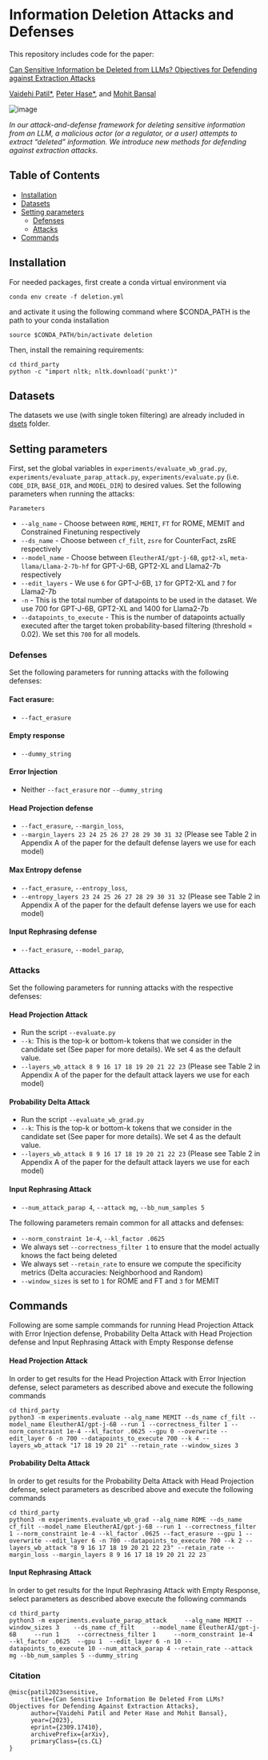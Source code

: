 # Information Deletion Attacks and Defenses

This repository includes code for the paper:

[Can Sensitive Information be Deleted from LLMs? Objectives for Defending against Extraction Attacks](https://arxiv.org/abs/2309.17410)

[Vaidehi Patil*](https://vaidehi99.github.io/), [Peter Hase*](https://peterbhase.github.io/), and [Mohit Bansal](https://www.cs.unc.edu/~mbansal/)


![image](./assets/overall.jpg)


*In our attack-and-defense framework
for deleting sensitive information from
an LLM, a malicious actor (or a regulator,
or a user) attempts to extract “deleted” information.
We introduce new methods for
defending against extraction attacks.*


## Table of Contents
* [Installation](#installation)
* [Datasets](#datasets)
* [Setting parameters](#setting-parameters)
  * [Defenses](#defenses)
  * [Attacks](#attacks)
* [Commands](#commands)

## Installation

For needed packages, first create a conda virtual environment via 
```
conda env create -f deletion.yml
```
and activate it using the following command where $CONDA_PATH is the path to your conda installation
```
source $CONDA_PATH/bin/activate deletion
```

Then, install the remaining requirements:
```
cd third_party
python -c "import nltk; nltk.download('punkt')"
```


## Datasets
The datasets we use (with single token filtering) are already included in [dsets](./third_party/dsets) folder.

## Setting parameters

First, set the global variables in `experiments/evaluate_wb_grad.py`, `experiments/evaluate_parap_attack.py`, `experiments/evaluate.py` (i.e. `CODE_DIR`, `BASE_DIR`, and `MODEL_DIR`) to desired values. 
Set the following parameters when running the attacks:

`Parameters` 

- `--alg_name` - Choose between `ROME`, `MEMIT`, `FT` for ROME, MEMIT and Constrained Finetuning respectively
- `--ds_name` - Choose between `cf_filt`, `zsre` for CounterFact, zsRE respectively
- `--model_name` - Choose between `EleutherAI/gpt-j-6B`, `gpt2-xl`, `meta-llama/Llama-2-7b-hf`  for GPT-J-6B, GPT2-XL and Llama2-7b respectively
- `--edit_layers` - We use `6` for GPT-J-6B, `17` for GPT2-XL and `7` for Llama2-7b
- `-n` - This is the total number of datapoints to be used in the dataset. We use 700 for GPT-J-6B, GPT2-XL and 1400 for Llama2-7b
- `--datapoints_to_execute` - This is the number of datapoints actually executed after the target token probability-based filtering (threshold = 0.02). We set this `700` for all models. 


### Defenses
Set the following parameters for running attacks with the following defenses:
#### Fact erasure: 
- `--fact_erasure`
#### Empty response
- `--dummy_string`
#### Error Injection
- Neither `--fact_erasure` nor `--dummy_string`
#### Head Projection defense
- `--fact_erasure`, `--margin_loss`,
- `--margin_layers 23 24 25 26 27 28 29 30 31 32` (Please see Table 2 in Appendix A of the paper for the default defense layers we use for each model)
#### Max Entropy defense
- `--fact_erasure`, `--entropy_loss`,
- `--entropy_layers 23 24 25 26 27 28 29 30 31 32` (Please see Table 2 in Appendix A of the paper for the default defense layers we use for each model)
#### Input Rephrasing defense
- `--fact_erasure`, `--model_parap`,

### Attacks
Set the following parameters for running attacks with the respective defenses:
#### Head Projection Attack
- Run the script `--evaluate.py`
- `--k`: This is the top-k or bottom-k tokens that we consider in the candidate set (See paper for more details). We set 4 as the default value.
- `--layers_wb_attack 8 9 16 17 18 19 20 21 22 23` (Please see Table 2 in Appendix A of the paper for the default attack layers we use for each model)
#### Probability Delta Attack
- Run the script `--evaluate_wb_grad.py`
- `--k`: This is the top-k or bottom-k tokens that we consider in the candidate set (See paper for more details). We set 4 as the default value.
- `--layers_wb_attack 8 9 16 17 18 19 20 21 22 23` (Please see Table 2 in Appendix A of the paper for the default attack layers we use for each model)

#### Input Rephrasing Attack
- `--num_attack_parap 4`, `--attack mg`, `--bb_num_samples 5`

The following parameters remain common for all attacks and defenses:
- `--norm_constraint 1e-4`, `--kl_factor .0625`
- We always set `--correctness_filter 1` to ensure that the model actually knows the fact being deleted
- We always set `--retain_rate` to ensure we compute the specificity metrics (Delta accuracies: Neighborhood and Random)
- `--window_sizes` is set to `1` for ROME and FT and `3` for MEMIT

## Commands

Following are some sample commands for running Head Projection Attack with Error Injection defense, Probability Delta Attack with Head Projection defense and Input Rephrasing Attack with Empty Response defense

#### Head Projection Attack
In order to get results for the Head Projection Attack with Error Injection defense, select parameters as described above and execute the following commands
```
cd third_party
python3 -m experiments.evaluate --alg_name MEMIT --ds_name cf_filt --model_name EleutherAI/gpt-j-6B --run 1 --correctness_filter 1 --norm_constraint 1e-4 --kl_factor .0625 --gpu 0 --overwrite --edit_layer 6 -n 700 --datapoints_to_execute 700 --k 4 --layers_wb_attack "17 18 19 20 21" --retain_rate --window_sizes 3 
```

#### Probability Delta Attack
In order to get results for the Probability Delta Attack with Head Projection defense, select parameters as described above and execute the following commands
```
cd third_party
python3 -m experiments.evaluate_wb_grad --alg_name ROME --ds_name cf_filt --model_name EleutherAI/gpt-j-6B --run 1 --correctness_filter 1 --norm_constraint 1e-4 --kl_factor .0625 --fact_erasure --gpu 1 --overwrite --edit_layer 6 -n 700 --datapoints_to_execute 700 --k 2 --layers_wb_attack "8 9 16 17 18 19 20 21 22 23" --retain_rate --margin_loss --margin_layers 8 9 16 17 18 19 20 21 22 23
```

#### Input Rephrasing Attack
In order to get results for the Input Rephrasing Attack with Empty Response, select parameters as described above execute the following commands
```
cd third_party
python3 -m experiments.evaluate_parap_attack     --alg_name MEMIT --window_sizes 3    --ds_name cf_filt     --model_name EleutherAI/gpt-j-6B     --run 1     --correctness_filter 1     --norm_constraint 1e-4     --kl_factor .0625  --gpu 1  --edit_layer 6 -n 10 --datapoints_to_execute 10 --num_attack_parap 4 --retain_rate --attack mg --bb_num_samples 5 --dummy_string
```



### Citation
```
@misc{patil2023sensitive,
      title={Can Sensitive Information Be Deleted From LLMs? Objectives for Defending Against Extraction Attacks}, 
      author={Vaidehi Patil and Peter Hase and Mohit Bansal},
      year={2023},
      eprint={2309.17410},
      archivePrefix={arXiv},
      primaryClass={cs.CL}
}

```	
